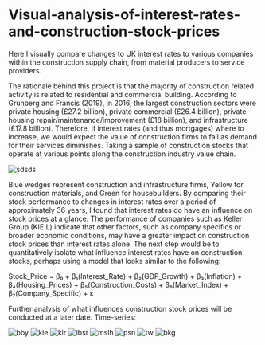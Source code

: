# Visual-analysis-of-interest-rates-and-construction-stock-prices
Here I visually compare changes to UK interest rates to various companies within the construction supply chain, from material producers to service providers.

The rationale behind this project is that the majority of construction related activity is related to residential and commercial building. According to Grunberg and Francis (2019), in 2016, the largest construction sectors were private housing (£27.2 billion), private commercial (£26.4 billion), private housing repair/maintenance/improvement (£18 billion), and infrastructure (£17.8 billion). Therefore, if interest rates (and thus mortgages) where to increase, we would expect the value of construction firms to fall as demand for their services diminishes.
Taking a sample of construction stocks that operate at various points along the construction industry value chain.

![sdsds](https://github.com/user-attachments/assets/22dd78ef-5fb0-4f17-bf72-84581003fe0d)

Blue wedges represent construction and infrastructure firms, Yellow for construction materials, and Green for housebuilders.
By comparing their stock performance to changes in interest rates over a period of approximately 36 years, I found that interest rates do have an influence on stock prices at a glance. 
The performance of companies such as Keller Group (KIE.L) indicate that other factors, such as company specifics or broader economic conditions, may have a greater impact on construction stock prices than interest rates alone.
The next step would be to quantitatively isolate what influence interest rates have on construction stocks, perhaps using a model that looks similar to the following:

Stock_Price = β₀ + β₁(Interest_Rate) + β₂(GDP_Growth) + β₃(Inflation) + β₄(Housing_Prices) 
              + β₅(Construction_Costs) + β₆(Market_Index) + β₇(Company_Specific) + ε

Further analysis of what influences construction stock prices will be conducted at a later date.
Time-series:

![bby](https://github.com/user-attachments/assets/70ee78b6-4565-48e7-a9b4-b78bbc5dab68)
![kie](https://github.com/user-attachments/assets/84e0705c-4cb1-4141-8953-83514bf22b67)
![klr](https://github.com/user-attachments/assets/c6a0894f-6a83-49f3-bebf-301a39d146b9)
![ibst](https://github.com/user-attachments/assets/cf79c17a-72e4-4990-9401-d938e13968d4)
![mslh](https://github.com/user-attachments/assets/0b9c19b4-8218-4c89-b340-7e15da8a8963)
![psn](https://github.com/user-attachments/assets/3bbfb334-c491-42e6-8ea6-9f8e47f51dc9)
![tw](https://github.com/user-attachments/assets/1ca3f027-1e54-4a79-a01c-86bd51c36732)
![bkg](https://github.com/user-attachments/assets/4489facc-c00e-4332-8613-6569fbe91231)
